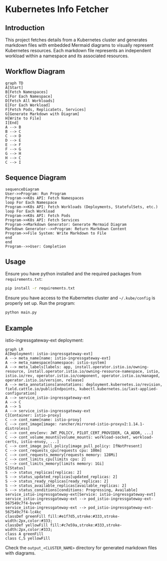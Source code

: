 # Kubernetes Info Fetcher

## Introduction

This project fetches details from a Kubernetes cluster and generates markdown files with embedded Mermaid diagrams to visually represent Kubernetes resources. Each markdown file represents an independent workload within a namespace and its associated resources.

## Workflow Diagram

```mermaid
graph TD
A[Start]
B[Fetch Namespaces]
C[For Each Namespace]
D[Fetch All Workloads]
E[For Each Workload]
F[Fetch Pods, ReplicaSets, Services]
G[Generate Markdown with Diagram]
H[Write to File]
I[End]
A --> B
B --> C
C --> D
D --> E
E --> F
F --> G
G --> H
H --> C
C --> I
```

## Sequence Diagram 

```mermaid
sequenceDiagram
User->>Program: Run Program
Program->>K8s API: Fetch Namespaces
loop For Each Namespace
Program->>K8s API: Fetch Workloads (Deployments, StatefulSets, etc.)
loop For Each Workload
Program->>K8s API: Fetch Pods
Program->>K8s API: Fetch Services
Program->>Markdown Generator: Generate Mermaid Diagram
Markdown Generator-->>Program: Return Markdown Content
Program->>File System: Write Markdown to File
end
end
Program-->>User: Completion
```

## Usage

Ensure you have python installed and the required packages from `requirements.txt`:

```bash
pip install -r requirements.txt
```

Ensure you have access to the Kubernetes cluster and `~/.kube/config` is properly set up.
Run the program:

```bash
python main.py
```

## Example

istio-ingressgateway-ext deployment:


```mermaid
graph LR
A[Deployment: istio-ingressgateway-ext]
A --> meta_name[name: istio-ingressgateway-ext]
A --> meta_namespace[namespace: istio-system]
A --> meta_labels[labels: app, install.operator.istio.io/owning-resource, install.operator.istio.io/owning-resource-namespace, istio, istio.io/rev, operator.istio.io/component, operator.istio.io/managed, operator.istio.io/version, release]
A --> meta_annotations[annotations: deployment.kubernetes.io/revision, field.cattle.io/publicEndpoints, kubectl.kubernetes.io/last-applied-configuration]
A --> service_istio-ingressgateway-ext
A --> C
A --> S
A --> service_istio-ingressgateway-ext
C[Container: istio-proxy]
C --> cont_name[name: istio-proxy]
C --> cont_image[image: rancher/mirrored-istio-proxyv2:1.14.1-distroless]
C --> cont_env[env: JWT_POLICY, PILOT_CERT_PROVIDER, CA_ADDR, ...]
C --> cont_volume_mounts[volume_mounts: workload-socket, workload-certs, istio-envoy, ...]
C --> cont_image_pull_policy[image_pull_policy: IfNotPresent]
C --> cont_requests_cpu[requests cpu: 100m]
C --> cont_requests_memory[requests memory: 128Mi]
C --> cont_limits_cpu[limits cpu: 2]
C --> cont_limits_memory[limits memory: 1Gi]
S[Status]
S --> status_replicas[replicas: 2]
S --> status_updated_replicas[updated_replicas: 2]
S --> status_ready_replicas[ready_replicas: 2]
S --> status_available_replicas[available_replicas: 2]
S --> status_conditions[conditions: Progressing, Available]
service_istio-ingressgateway-ext[Service: istio-ingressgateway-ext]
service_istio-ingressgateway-ext --> pod_istio-ingressgateway-ext-567549c7f4-bvv4t
service_istio-ingressgateway-ext --> pod_istio-ingressgateway-ext-567549c7f4-lc4kc
classDef greenFill fill:#e1f7d5,stroke:#333,stroke-width:2px,color:#333;
classDef yellowFill fill:#c7e59a,stroke:#333,stroke-width:2px,color:#333;
class A greenFill
class C,S yellowFill
```


Check the `output_<CLUSTER_NAME>` directory for generated markdown files with diagrams.
